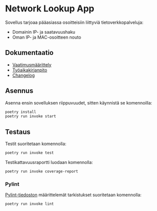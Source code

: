 # Network Lookup App

Sovellus tarjoaa pääasiassa osoitteisiin liittyviä tietoverkkopalveluja:

- Domainin IP- ja saatavuushaku
- Oman IP- ja MAC-osoitteen nouto

## Dokumentaatio

- [Vaatimusmäärittely](./dokumentaatio/vaatimusmaarittely.md)
- [Työaikakirjanpito](./dokumentaatio/tuntikirjanpito.md)
- [Changelog](./dokumentaatio/changelog.md)

## Asennus

Asenna ensin sovelluksen riippuvuudet, sitten käynnistä se komennoilla:

```bash
poetry install
poetry run invoke start
```

## Testaus

Testit suoritetaan komennolla:

```bash
poetry run invoke test
```

Testikattavuusraportti luodaan komennolla:

```bash
poetry run invoke coverage-report
```

### Pylint

[Pylint-tiedoston](./.pylintrc) määrittelemät tarkistukset suoritetaan komennolla:

```bash
poetry run invoke lint
```